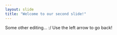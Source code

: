 ```yaml
---
layout: slide
title: "Welcome to our second slide!"
---
```

Some other editing... :/
Use the left arrow to go back!
